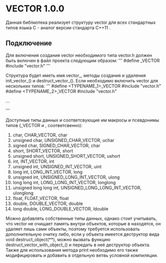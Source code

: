 # VECTOR 1.0.0

  Данная библиотека реализует структуру vector для всех стандартных типов языка C - аналог версии стандарта C++11 <vector>. 

  ## Подключение
  Для включения создания vector необходимого типа vector.h должен быть включен в файл проекта следующим образом:
  '''
  #define <TYPENAME>_VECTOR
  #include "vector.h"
  '''

  Структура будет иметь имя vector_<typename>, методы создания и удаления init_vector_<typename>() и destruct_vector_<typename>().
  Если необходимо включить vector для нескольких типов:
  '''
  #define <TYPENAME_1>_VECTOR
  #include "vector.h"
  #define <TYPENAME_2>_VECTOR
  #include "vector.h"

  ...

  '''
  
  Доступные типы данных и соответсвующие им макросы и псевдонимы типов (<TYPENAME>_VECTOR и <typename>, соответсвенно):
  1. char, CHAR_VECTOR, char
  2. unsigned char, UNSIGNED_CHAR_VECTOR, uchar
  3. signed char, SIGNED_CHAR_VECTOR, char
  4. short, SHORT_VECTOR, short
  5. unsigned short, UNSIGNED_SHORT_VECTOR, ushort
  6. int, INT_VECTOR, int
  7. unsigned int, UNSIGNED_INT_VECTOR, uint
  8. long int, LONG_INT_VECTOR, long
  9. unsigned int, UNSIGNED_LONG_INT_VECTOR, ulong
  10. long long int, LONG_LONG_INT_VECTOR, longlong
  11. unsigned long long int, UNSIGNED_LONG_LONG_INT_VECTOR, ulonglong
  12. float, FLOAT_VECTOR, float
  13. double, DOUBLE_VECTOR, double
  14. long double, LONG_DOUBLE_VECTOR, ldouble

  Можно добавлять собственные типы данных, однако стоит учитывать, что vector не очищает память внутри объектов, которые в находятся, он удаляет лишь сами объекты,
  поэтому требуется использовать дополнительную очитку либо, если у объекта имеется деструктор вида void destruct_object(<typename>**), можно вызвать функцию
  destruct_vector_with_object_<typename>() и передать в неё деструктор объекта. Также для использования метода print необходимо его также модифицировать и добавить
  в отдельную ветвь условной компиляции.

